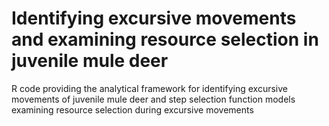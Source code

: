 # Identifying excursive movements and examining resource selection in juvenile mule deer
R code providing the analytical framework for identifying excursive movements of juvenile mule deer and step selection function models examining resource selection during excursive movements

